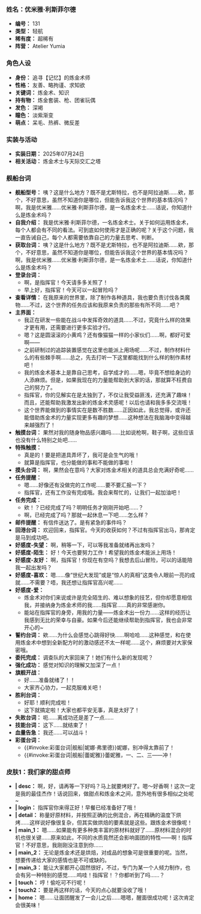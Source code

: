 ### 姓名：优米雅·利斯菲尔德
* **编号：** 131
* **类型：** 轻航
* **稀有度：** 超稀有
* **阵营：** Atelier Yumia


### 角色人设
* **身份：** 追寻【记忆】的炼金术师
* **性格：** 友善、略拘谨、求知欲
* **关键词：** 炼金术、知识
* **持有物：** 炼金套装、枪、团雀玩偶
* **发色：** 深褐
* **瞳色：** 淡紫渐变
* **萌点：** 呆毛、热裤、微反差


### 实装与活动
* **实装日期：** 2025年07月24日
* **相关活动：** 炼金术士与天际交汇之塔


### 舰船台词
* **舰船型号：** 咦？这是什么地方？既不是尤斯特拉，也不是阿拉迪斯……欸，那个，不好意思，虽然不知道你是哪位，但能告诉我这个世界的基本情况吗？啊，我是优米雅……优米雅·利斯菲尔德，是一名炼金术士……话说，你知道什么是炼金术吗？
* **自我介绍：** 我是优米雅·利斯菲尔德，一名炼金术士。关于如何运用炼金术，每个人都会有不同的看法。可到底如何使用才是正确的呢？关于这个问题，我一直告诫自己，每个人都需要依靠自己的力量去思考、判断。
* **获取台词：** 咦？这是什么地方？既不是尤斯特拉，也不是阿拉迪斯……欸，那个，不好意思，虽然不知道你是哪位，但能告诉我这个世界的基本情况吗？啊，我是优米雅……优米雅·利斯菲尔德，是一名炼金术士……话说，你知道什么是炼金术吗？
* **登录台词：**
  * 啊，是指挥官！今天请多多关照了！
  * 早上好，指挥官！今天可以一起冒险吗？
* **查看详情：** 在我原来的世界里，除了制作各种道具，我也要负责讨伐各类魔物……不过，这个世界的任务应该和我原来负责的那些有所不同……吧？
* **主界面：**
  * 我正在研发一些能在战斗中发挥奇效的道具……不过，究竟什么样的效果才更有用，还需要进行更多实验才行。
  * 嗯？这是圆滚滚的小黄鸡？还有像猫猫一样的小家伙们……啊，都好可爱啊——
  * 之前研制过的追踪装置感觉在这里也能派上用场呢……不过，制作材料什么的有些棘手啊……总之，先去打听一下这里都能找到什么样的制作素材吧！
  * 我的炼金术基本上是靠自己思考，自学成才的……嗯，毕竟不想给身边的人添麻烦。但是，如果我现在的力量能帮助到大家的话，那就算不枉费自己的努力了。
  * 指挥官，你的见解实在是太独到了，不仅让我受益匪浅，还充满了趣味！而且，还能帮助我激发出新的炼金术灵感呢！以后也请和我多多交流哦！
  * 这个世界能做到的事情实在是数不胜数……正因如此，我总觉得，或许还能借助炼金术的力量实现更多有趣的梦想……这种想法在我脑海中变得越来越强烈了！
* **触摸台词：** 果然对我的随身物品感兴趣吗……比如说枪啊，鞋子啊，这些应该也没有什么特别之处吧……
* **特殊触摸：**
  * 真是的！要是把道具弄坏了，我可是会生气的哦！
  * 就算是指挥官，也分能做的事和不能做的事啦！
* **摸头台词：** 啊，果然会在意吗？大家对炼金术相关的道具总会充满好奇呢……
* **任务提醒：**
  * 嗯……好像还有没做完的工作呢……要不要汇报一下？
  * 指挥官，还有工作没有完成哦。我会来帮忙的，让我们一起加油吧！
* **任务完成：**
  * 欸！？已经完成了吗？明明任务才刚刚开始吧……？
  * 啊，已经完成了吗？那就一起休息一下吧……怎么样？
* **邮件提醒：** 有信件送达了。是有紧急的事件吗？
* **回港台词：** 欢迎回来，指挥官。今天的收获如何？不过有指挥官出马，那肯定是马到成功吧。
* **好感度-失望：** 啊，稍等一下，可以等我准备就绪再出发吗？
* **好感度-陌生：** 好！今天也要努力工作！希望我的炼金术能派上用场！
* **好感度-友好：** 啊，指挥官！你现在有空吗？我想去后山冒险，可以的话能陪我一起出发吗？
* **好感度-喜欢：** 嗯……像“世纪大发现”或是“惊人的真相”这类令人眼前一亮的成就……不需要？唔，我还想让指挥官高兴呢……
* **好感度-爱：**
  * 炼金术对你们来说或许是完全陌生的、难以想象的技艺，但你却愿意相信我，并接纳身为炼金术师的我……指挥官……真的非常感谢你。
  * 能站在指挥官的身旁，用我的力量——炼金术出一份力……这样的经历让我感到无比的荣幸与自豪。如果今后还能继续帮助到指挥官，我也会非常开心的~
* **誓约台词：** 欸……为什么会感觉心跳得好快……啊哈哈……这种感觉，和在使用炼金术中想到全新配方时的激动感还不太一样呢……这个，麻烦要对大家保密哦。
* **委托完成：** 调查队的大家回来了！她们有什么新的发现呢？
* **强化成功：** 感觉对知识的理解又加深了一点！
* **旗舰开战：**
  * 好……准备就绪了！！
  * 大家齐心协力，一起克服难关吧！
* **胜利台词：**
  * 好耶！顺利完成啦！
  * 这下就搞定啦！大家也都平安无事，真是太好了！
* **失败台词：** 呃……离成功还是差了一点……
* **技能台词：** 这下……就结束了！
* **血量告急：** 我还……可以战斗！
* **彩蛋台词：**
  * {{#invoke:彩蛋台词|舰船|妮娜·弗里德}}妮娜，别冲得太靠前了！
  * {{#invoke:彩蛋台词|舰船|蕾妮雅}}蕾妮雅，一、二、三——冲！


### 皮肤1：我们家的甜点师
* **| desc：** 啊，好，请再等一下好吗？马上就要烤好了。嗯～好香啊！这次一定是我的最佳杰作！话说回来，做甜点和炼金术之间，意外地有很多相似之处呢~
* **| login：** 指挥官你来得正好！早餐已经准备好了哦！
* **| detail：** 称量好原材料，并按照正确的比例混合，再在精确的温度下烘烤……这样说好像很复杂，但其实做烘焙的要素就是这些。跟炼金术很像呢！
* **| main_1：** 嗯……如果能有更多种类丰富的原材料就好了……原材料混合的时机也很关键……原来如此，不同的水质竟然还会影响面团的特性——啊！指挥官！不好意思，我刚刚没注意到你……
* **| main_2：** 无论是炼金术还是烘焙，对成品的想象可是很重要的呢。当然，想要传递给大家的感情也是不可或缺的。
* **| main_3：** 能让大家都开心固然很好，不过，专门为某一个人倾力制作，也会有另一种特别的感觉……呜哇！指挥官！？你都听到了吗……？
* **| touch：** 哼！偷吃可不行呢！
* **| touch2：** 要是再这样的话，今天的点心就要没收了哦！
* **| home：** 嗯……让面团醒发了一会儿之后……嗯嗯，醒面很成功呢！这次肯定会很美味！
